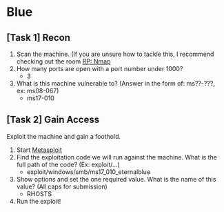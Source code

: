 # Blue

## [Task 1] Recon
1. Scan the machine. (If you are unsure how to tackle this, I recommend checking out the room [RP: Nmap](https://tryhackme.org/room/rpnmap)
2. How many ports are open with a port number under 1000?
    - 3
3. What is this machine vulnerable to? (Answer in the form of: ms??-???, ex: ms08-067)
    - ms17-010

## [Task 2] Gain Access
Exploit the machine and gain a foothold.
1. Start [Metasploit](https://tryhackme.org/room/rpmetasploit)
2. Find the exploitation code we will run against the machine. What is the full path of the code? (Ex: exploit/...)
    - exploit/windows/smb/ms17_010_eternalblue
3. Show options and set the one required value. What is the name of this value? (All caps for submission)
    - RHOSTS
4. Run the exploit!
